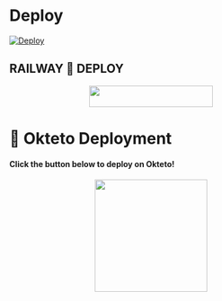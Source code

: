 # Deploy

[![Deploy](https://www.herokucdn.com/deploy/button.svg)](https://heroku.com/deploy)

## RAILWAY 🚃 DEPLOY

<p align="center"><a href="https://railway.app/new/template?template=https://github.com/S780821/Flame&env=SESSION_NAME,ASSISTANT_NAME,BOT_USERNAME,,API_ID,API_HASH,GROUP_SUPPORT,UPDATES_CHANNEL,BOT_TOKEN,DURATION_LIMIT,SUDO_USERS"> <img src="https://img.shields.io/badge/Deploy%20To%20Railway-red?style=for-the-badge&logo=railway" width="220" height="38.45"/></a></p>

# 🚀 Okteto Deployment

<h4>Click the button below to deploy on Okteto!</h4>
<p align="center"><a href="https://cloud.okteto.com/deploy?repository=https://github.com/S780821/Flame-MusicRail"><img src="https://img.shields.io/badge/Deploy%20To%20Okteto-informational?style=for-the-badge&logo=Okteto" width="200""/></a>
